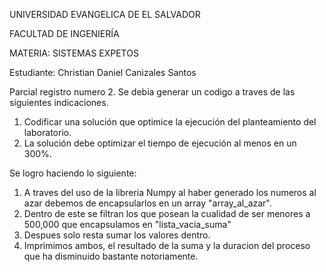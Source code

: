 UNIVERSIDAD EVANGELICA DE EL SALVADOR 

FACULTAD DE INGENIERÍA 

MATERIA: SISTEMAS EXPETOS

Estudiante: Christian Daniel Canizales Santos

Parcial registro numero 2.
Se debia generar un codigo a traves de las siguientes indicaciones.
1. Codificar una solución que optimice la ejecución del planteamiento del laboratorio.
2. La solución debe optimizar el tiempo de ejecución al menos en un 300%.

Se logro haciendo lo siguiente:
1. A traves del uso de la libreria Numpy al haber generado los numeros al azar 
debemos de encapsularlos en un array "array_al_azar".
2. Dentro de este se filtran los que posean la cualidad de ser menores a 
500,000 que encapsulamos en "lista_vacia_suma"
3. Despues solo resta sumar los valores dentro.
4. Imprimimos ambos, el resultado de la suma y la duracion del proceso que 
ha disminuido bastante notoriamente.